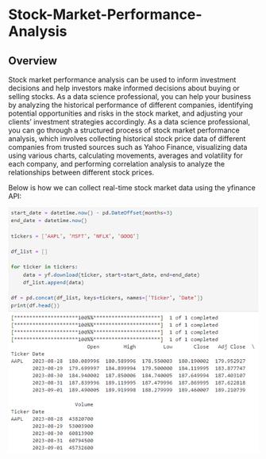 # Stock-Market-Performance-Analysis

## Overview

Stock market performance analysis can be used to inform investment decisions and help investors make informed decisions about buying or selling stocks.  As a data science professional, you can help your business by analyzing the historical performance of different companies, identifying potential opportunities and risks in the stock market, and adjusting your clients’ investment strategies accordingly. As a data science professional, you can go through a structured process of stock market performance analysis, which involves collecting historical stock price data of different companies from trusted sources such as Yahoo Finance, visualizing data using various charts, calculating movements, averages and volatility for each company, and performing correlation analysis to analyze the relationships between different stock prices.

Below is how we can collect real-time stock market data using the yfinance API:

![yfinance](resources/yfinance.png)
